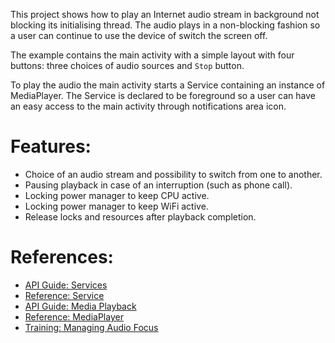 This project shows how to play an Internet audio stream in background not blocking its initialising thread. The audio plays in a non-blocking fashion so a user can continue to use the device of switch the screen off.

The example contains the main activity with a simple layout with four buttons: three choices of audio sources and `Stop` button.

To play the audio the main activity starts a Service containing an instance of MediaPlayer. The Service is declared to be foreground so a user can have an easy access to the main activity through notifications area icon.

Features:
=========

* Choice of an audio stream and possibility to switch from one to another.
* Pausing playback in case of an interruption (such as phone call).
* Locking power manager to keep CPU active.
* Locking power manager to keep WiFi active.
* Release locks and resources after playback completion.

References:
===========

* [API Guide: Services](http://developer.android.com/guide/components/services.html)
* [Reference: Service](http://developer.android.com/reference/android/app/Service.html)
* [API Guide: Media Playback](http://developer.android.com/guide/topics/media/mediaplayer.html)
* [Reference: MediaPlayer](http://developer.android.com/reference/android/media/MediaPlayer.html)
* [Training: Managing Audio Focus](http://developer.android.com/training/managing-audio/audio-focus.html)
